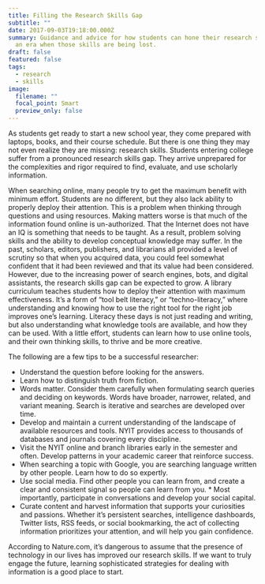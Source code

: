 ```yaml
---
title: Filling the Research Skills Gap
subtitle: ""
date: 2017-09-03T19:18:00.000Z
summary: Guidance and advice for how students can hone their research skills in
  an era when those skills are being lost.
draft: false
featured: false
tags:
  - research
  - skills
image:
  filename: ""
  focal_point: Smart
  preview_only: false
---
```


As students get ready to start a new school year, they come prepared with laptops, books, and their course schedule. But there is one thing they may not even realize they are missing: research skills. Students entering college suffer from a pronounced research skills gap. They arrive unprepared for the complexities and rigor required to find, evaluate, and use scholarly information.

When searching online, many people try to get the maximum benefit with minimum effort. Students are no different, but they also lack ability to properly deploy their attention. This is a problem when thinking through questions and using resources. Making matters worse is that much of the information found online is un-authorized. That the Internet does not have an IQ is something that needs to be taught. As a result, problem solving skills and the ability to develop conceptual knowledge may suffer.
In the past, scholars, editors, publishers, and librarians all provided a level of scrutiny so that when you acquired data, you could feel somewhat confident that it had been reviewed and that its value had been considered. However, due to the increasing power of search engines, bots, and digital assistants, the research skills gap can be expected to grow.
A library curriculum teaches students how to deploy their attention with maximum effectiveness. It’s a form of “tool belt literacy,” or “techno-literacy,” where understanding and knowing how to use the right tool for the right job improves one’s learning. Literacy these days is not just reading and writing, but also understanding what knowledge tools are available, and how they can be used. With a little effort, students can learn how to use online tools, and their own thinking skills, to thrive and be more creative.

The following are a few tips to be a successful researcher:

* Understand the question before looking for the answers.
* Learn how to distinguish truth from fiction.
* Words matter. Consider them carefully when formulating search queries and deciding on keywords. Words have broader, narrower, related, and variant meaning. Search is iterative and searches are developed over time.
* Develop and maintain a current understanding of the landscape of available resources and tools. NYIT provides access to thousands of databases and journals covering every discipline.
* Visit the NYIT online and branch libraries early in the semester and often. Develop patterns in your academic career that reinforce success.
* When searching a topic with Google, you are searching language written by other people. Learn how to do so expertly.
* Use social media. Find other people you can learn from, and create a clear and consistent signal so people can learn from you. * Most importantly, participate in conversations and develop your social capital.
* Curate content and harvest information that supports your curiosities and passions. Whether it’s persistent searches, intelligence dashboards, Twitter lists, RSS feeds, or social bookmarking, the act of collecting information prioritizes your attention, and will help you gain confidence.

According to Nature.com, it’s dangerous to assume that the presence of technology in our lives has improved our research skills. If we want to truly engage the future, learning sophisticated strategies for dealing with information is a good place to start.